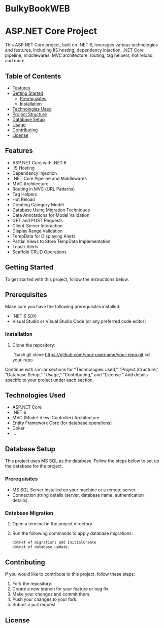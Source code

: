 # BulkyBookWEB
# ASP.NET Core Project

This ASP.NET Core project, built on .NET 6, leverages various technologies and features, including IIS hosting, dependency injection, .NET Core pipeline, middlewares, MVC architecture, routing, tag helpers, hot reload, and more.

## Table of Contents

- [Features](#features)
- [Getting Started](#getting-started)
  - [Prerequisites](#prerequisites)
  - [Installation](#installation)
- [Technologies Used](#technologies-used)
- [Project Structure](#project-structure)
- [Database Setup](#database-setup)
- [Usage](#usage)
- [Contributing](#contributing)
- [License](#license)


## Features

- ASP.NET Core with .NET 6
- IIS Hosting
- Dependency Injection
- .NET Core Pipeline and Middlewares
- MVC Architecture
- Routing in MVC (URL Patterns)
- Tag Helpers
- Hot Reload
- Creating Category Model
- Database Using Migration Techniques
- Data Annotations for Model Validation
- GET and POST Requests
- Client-Server Interaction
- Display Range Validation
- TempData for Displaying Alerts
- Partial Views to Store TempData Implementation
- Toastr Alerts
- Scaffold CRUD Operations


## Getting Started

To get started with this project, follow the instructions below.

## Prerequisites

Make sure you have the following prerequisites installed:

- .NET 6 SDK
- Visual Studio or Visual Studio Code (or any preferred code editor)

### Installation

1. Clone the repository:

   ``bash
   git clone https://github.com/your-username/your-repo.git
   cd your-repo

Continue with similar sections for "Technologies Used," "Project Structure," "Database Setup," "Usage," "Contributing," and "License." Add details specific to your project under each section.


## Technologies Used

- ASP.NET Core
- .NET 6
- MVC (Model-View-Controller) Architecture
- Entity Framework Core (for database operations)
- Doker
- ...

## Database Setup

This project uses MS SQL as the database. Follow the steps below to set up the database for the project.

### Prerequisites

- MS SQL Server installed on your machine or a remote server.
- Connection string details (server, database name, authentication details).

### Database Migration

1. Open a terminal in the project directory.

2. Run the following commands to apply database migrations:

   ```bash
   dotnet ef migrations add InitialCreate
   dotnet ef database update.

## Contributing

If you would like to contribute to this project, follow these steps:

1. Fork the repository.
2. Create a new branch for your feature or bug fix.
3. Make your changes and commit them.
4. Push your changes to your fork.
5. Submit a pull request.

 ## License
 

